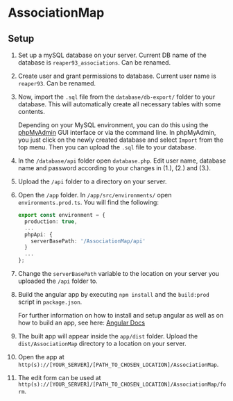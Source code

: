 # AssociationMap

## Setup

1. Set up a mySQL database on your server. Current DB name of the database is `reaper93_associations`. Can be renamed.
2. Create user and grant permissions to database. Current user name is `reaper93`. Can be renamed.
3. Now, import the `.sql` file from the `database/db-export/` folder to your database. This will automatically create all necessary tables with some contents. 

    Depending on your MySQL environment, you can do this using the [phpMyAdmin](https://www.phpmyadmin.net/) GUI interface or via the command line. In phpMyAdmin, you just click on the newly created database and select `Import` from the top menu. Then you can upload the `.sql` file to your database.

3. In the `/database/api` folder open `database.php`. Edit user name, database name and password according to your changes in (1.), (2.) and (3.).
4. Upload the `/api` folder to a directory on your server.
5. Open the `/app` folder. In `/app/src/environments/` open `environments.prod.ts`. You will find the following:
    
    ```typescript
    export const environment = {
      production: true,
      ...
      phpApi: {
        serverBasePath: '/AssociationMap/api'
      }
      ...
    };
    ```

6. Change the `serverBasePath` variable to the location on your server you uploaded the `/api` folder to.
7. Build the angular app by executing `npm install` and the `build:prod` script in `package.json`. 
    
    For further information on how to install and setup angular as well as on how to build an app, see here: [Angular Docs](https://angular.io/guide/setup-local)

8. The built app will appear inside the `app/dist` folder. Upload the `dist/AssociationMap` directory to a location on your server.

9. Open the app at `http(s)://[YOUR_SERVER]/[PATH_TO_CHOSEN_LOCATION]/AssociationMap`.

10. The edit form can be used at  `http(s)://[YOUR_SERVER]/[PATH_TO_CHOSEN_LOCATION]/AssociationMap/form`.